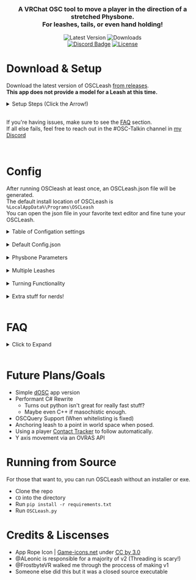 
<div align="Center">
    <h3 align="Center">
        <!-- <a>
          <div style="float:right">
            <img src="https://raw.githubusercontent.com/ZenithVal/OSCLeash/main/Resources/VRChatOSCLeash.png" alt="Icon" width="50" >
          </div>
        </a> -->
        <!-- Todo: Make better header one day -->
      A VRChat OSC tool to move a player in the direction of a stretched Physbone. <br>
      For leashes, tails, or even hand holding!
    </h3>
    <div align="Center">
      <p align="Center">
        <a><img alt="Latest Version" src="https://img.shields.io/github/v/tag/ZenithVal/OSCLeash?color=informational&label=Version&sort=semver"></a>
        <a><img alt="Downloads" src="https://img.shields.io/github/downloads/ZenithVal/OSCLeash/total.svg?label=Downloads"></a>
        <br>
        <a href="https://discord.gg/7VAm3twDyy"><img alt="Discord Badge" src="https://img.shields.io/discord/955364088156921867?color=5865f2&label=Discord&logo=discord&logoColor=https%3A%2F%2Fshields.io%2Fcategory%2Fother"/></a>
        <a href="https://github.com/ZenithVal/OSCLeash/blob/main/LICENSE"><img alt="License" src="https://img.shields.io/github/license/ZenithVal/OSCLeash?label=Liscense"></a>
      </p>
    </div>
</div>

<!-- Why you looking at the raw readme, this is horrid to read. -->

# Download & Setup
Download the latest version of OSCLeash [from releases](https://github.com/ZenithVal/OSCLeash/releases). <br>
__This app does not provide a model for a Leash at this time.__ <Br>

<details><summary>Setup Steps (Click the Arrow!)</summary>

1. Grab the prefab `(OSCLeash.prefab)` [from releases](https://github.com/ZenithVal/OSCLeash/releases) and drop it into your Unity project.
2. Place the prefab on the root of your model. (**NOT a child of armature**) Don't break prefab!
3. Select the `Leash Physbone` object and assign the Root Transform of the Physbone to the first bone of your leash.
4. Select the `Compass` object and assign the source of the `Position constraint` to the **first** bone of your leash.
5. You can find `Aim Needle` as a child of compass. Assign the source of the `Aim Constraint` to the **last** bone of your leash.
6. (**Optional**) You can animate the compass object off for remote users using IsLocal. 
7. (**Optional**) Cross Quest/PC support? You'll need to sync the Physbone's network ID. **See FAQ.**
8. Enable OSC in VRChat settings. (Or reset OSC if you updated an avatar!) ~ [Tutorial](https://raw.githubusercontent.com/ZenithVal/OSCLeash/main/Resources/HowResetOSC.png)
9. Run the OSCLeash app and get pulled about!
10. Visit [Config](#config) and fine tune settings for your taste

---
</details><br>

If you're having issues, make sure to see the [FAQ](#faq) section. <br>
If all else fails, feel free to reach out in the #OSC-Talkin channel in [my Discord](https://discord.gg/7VAm3twDyy) 

<br>


# Config
After running OSCleash at least once, an OSCLeash.json file will be generated. <br>
The default install location of OSCLeash is `%LocalAppData%\Programs\OSCLeash` <br>
You can open the json file in your favorite text editor and fine tune your OSCLeash.

<details><summary>Table of Configation settings</summary>

---

| Value                 | Info                                                           | Default     |
|:--------------------- | -------------------------------------------------------------- |:-----------:|
| IP                    | Address to send OSC data to                                    | 127.0.0.1   |
| ListeningPort         | Port to listen for OSC data on                                 | 9001        |
| Sending port          | Port to send OSC data to                                       | 9000        |
| RunDeadzone           | Minimum Stretch % to cause running                             | 0.70        |
| WalkDeadzone          | Minimum Stretch % to start walking                             | 0.15        |
| StrengthMultiplier    | Multiplies speed values but they can't go above (1.0)          | 1.2         |
| UpDownCompensation    | % of compensation to apply for Up/Down angles                  | 1.0         |
| UpDownDeadzone        | Stops movement if pull angle is above/below this. 1.0 Disables | 0.5         |
| TurningEnabled        | Enable turning functionality                                   | false       |
| TurningMultiplier     | Adjust turning speed                                           | 0.80        |
| TurningDeadzone       | Minimum Stretch % to start turning                             | 0.15        |
| TurningGoal           | Goal degree range for turning. (degrees, 0-144) (0° to 144°)   | 90          |
| ActiveDelay           | Delay in seconds between OSC messages while active             | 0.02        |
| InactiveDelay         | Delay in seconds for OSCLeash while not in use                 | 0.5         |
| Logging               | Logging for Directional compass inputs                         | false       |
| XboxJoystickMovement  | Alt movement method for an old bug. Removing eventually        | false       |
| PhysboneParameters    | A list of Physbones that are leashes                           | see below   |
| DirectionalParameters | A list of contacts to use for direction calculation            | see below   |
---
</details><br>

<details><summary>Default Config.json</summary>

---
```json
{
        "IP": "127.0.0.1",
        "ListeningPort": 9001,
        "SendingPort": 9000,
        "RunDeadzone": 0.70,
        "WalkDeadzone": 0.15,
        "StrengthMultiplier": 1.2,
        "UpDownCompensation": 1.0,
        "UpDownDeadzone": 0.5,
        "TurningEnabled": false,
        "TurningMultiplier": 0.80,
        "TurningDeadzone": 0.15,
        "TurningGoal": 90,
        "ActiveDelay": 0.02,
        "InactiveDelay": 0.5,
        "Logging": false,
        "XboxJoystickMovement": false,
        
        "PhysboneParameters":
        [
                "Leash"
        ],
        "DirectionalParameters":
        {
                "Z_Positive_Param": "Leash_Z+",
                "Z_Negative_Param": "Leash_Z-",
                "X_Positive_Param": "Leash_X+",
                "X_Negative_Param": "Leash_X-",
                "Y_Positive_Param": "Leash_Y+",
                "Y_Negative_Param": "Leash_Y-"
        }
}
```
---
</details><br>

<details><summary>Physbone Parameters</summary>

---
This is a list of all the Physbones you're using with OSCLeash. <br> 

```json
        "PhysboneParameters":
        [
            "Leash",
            "Leash2",
            "Leash3"
        ],
```

OSCLeash listens for the _IsGrabbed and _Stretch parameters for every listed leash.

---
</details><br>

<details><summary>Multiple Leashes</summary>

---
This requires an understanding of Physbones Parameters, Animations, and Constraints. <br/>
 - Add a new source to `Compass` and `Aim Needle` for each extra leash. 0 Weight by default
 - Depending on which leash `_IsGrabbed`, animate the weights to match the Grabbed leash.

 ---
</details><br>

<details><summary>Turning Functionality</summary>

---
**⚠️ Motion sickness warning ⚠️** 

If you want to enable this feature, set `TurningEnabled` to **True**.<br/>
`Currently Supports North, East, South, & West`<br/>

If you had a leash up front and you want to turn to match the direction it's pulled from (EG: a Collar with the leash on the front) Set set the parameter on your Leash Physbone and config to `Leash_North`.

<details><summary>Config File</summary>

```json
        "PhysboneParameters":
        [
            "Leash_North"
        ],
```
</details><br>

We parse the direction to control turning so `"Tail_South"` would work. <br>
Whenever this leash is grabbed and pulled past the deadzone it will begin to turn. <br/>It will continue to turn until it is greater than the TurningDeadzone value. <br/>

---

<details><summary>Nerd Stuff</summary>

Here's the simplified logic of the system.

```python
if LeashDirection == "North" and Z_Positive < TurningGoal:
    TurningSpeed = ((X_Negative - X_Positive) * LeashStretch * TurningMultiplier)
```
</details><br>

</details><br>

<details><summary>Extra stuff for nerds!</summary>

# How OSCLeash works

## Step 1: Get Leash Physbone parameters

We receive the Leash_Stretch and Leash_Grabbed parameters.  
If Leash_Grabbed becomes true, we begin reading Leash_Stretch 

We'll use these values in this example:  

> Leash_IsGrabbed = True<br/>Leash_Stretch = $0.95$


## Step 2: Gather Directional Contact values

<img src="https://cdn.discordapp.com/attachments/606734710328000532/1011420984303165500/Example_Gif.gif" title="" alt="Function Example" width="502"> <br>
4 Contacts (Blue) surround a object with an aim constraint and a contact at the tip. (Yellow) <br/>

Based on where the constraint is aimed, it will give us 4 values. <br/>

If it was pointing South-South-West, we would get:

> Leash_Z+ = $0.0$<br/>Leash_Z- = $0.75$<br/>Leash_X+ = $0.0$<br/>Leash_X- = $0.25$ 


## Step 3: Math

Math is fun. Add the negative and positive contacts & multiply by the stretch value.

> (Z_Positive - Z_Negative) * Leash_Stretch = Vertical<br/>(X_Positive - X_Negative) * Leash_Stretch = Horizontal 

So our calculation for speed output would look like:

> $(0.0 - 0.75) * 0.95 = -0.7125$ = Veritcal<br/>$(0.0 - 0.25) * 0.95 = -0.2375$ = Horizontal


## Step 4: Outputs

If either value is above the walking deadzone (default 0.15) we start outputting them instead of 0. <br/>If either value is above the running deadzone (0.7) we tell the player to run (x2 speed)

All movement values are relative to the VRC world's movement speed limits. <br/>So we'd be moving at $142.5$% speed south and $47.5$% speed to the West. 

If the values are below the deadzones or _IsGrabbed is false, send 0s for the OSC values once to stop movement. 

</details>

<br>


# FAQ

<details><summary>Click to Expand</summary>
<br>
<!--
**Q:** <br>
**A:** 
-->
    
**Q:** OSCLeash.exe is removed by my antivirus. <br>
**A1:** This is a false positive I can't really fix. You'll need to add an exclusion. <br>
**A2:** Try out the MSI version if you're having trouble with the EXE or build it yourself. <br>


---

**Q:** OSCLeash always says `Started, awaiting input` <br>
**A1:** Manually Reset OSC by deleting the OSC and OSC.bak folders at `C:\Users\(Your username)\AppData\LocalLow\VRChat\VRChat` <br>
**A2:** Did you do avatar setup correctly? Make sure your leash physbone matches your config. <br>
**A3:** This could potentially be a firewall issue, but before that, double check your avatar, pleaaaase. <br>

---

**Q:** OSCLeash says grabbed but I don't get moved <br>
**A1:** This can happen if your leash physbone does not have any stretch. <br>
**A2:** Make sure self interaction is `enabled`, it's needed for the direction calculation.

---


**Q:** The direction OSCLeash pulls is not accurate <br>
**A1:** Is your physbone too angle limited or short? If it can't move it can't get an accurate location. <br>
**A2:** If your scaling up very large, scale down the `Compass` object ~ contacts have a max size. <br>

---

**Q:** Quest Support <br>
**A1:** You'll need to sync the network IDs of your Leash physbone between Quest & PC. <br>
You can use [VRC's Network ID Utility](https://creators.vrchat.com/worlds/udon/networking/network-id-utility/#:~:text=Network%20IDs%20are%20the%20link,number%20assigned%20to%20a%20GameObject) or the [ID Assigner tool](https://kurotu.github.io/VRCQuestTools/docs/references/components/network-id-assigner/) made by the community. <br>
**A2:** The OSCLeash app needs to be run on a PC. *(OSC is over the network though)*

---

**Q:** How can I run OSCLeash with my other OSC apps <br>
**A:** Try out an OSC Router, like [OSC Switch](https://github.com/KaleidonKep99/OpenSoundControlSwitch). I'll add OSCquery support when it whitelists parameters <br> 
(Or when I get around to a performant C# rewrite) <br>

---

**Q:** My Question/Issue isn't answered above <br>
**A:** [Discord](https://discord.gg/7VAm3twDyy) or [Git Issue](https://github.com/ZenithVal/OSCLeash/issues)


</details><br>

# Future Plans/Goals

- Simple [dOSC](https://github.com/Duinrahaic/dOSC) app version 
- Performant C# Rewrite
  - Turns out python isn't great for really fast stuff?
  - Maybe even C++ if masochistic enough.
- OSCQuery Support (When whitelisting is fixed)
- Anchoring leash to a point in world space when posed.
- Using a player [Contact Tracker](https://github.com/hfcRed/Player-Tracker/tree/main) to follow automatically.
- Y axis movement via an OVRAS API

# Running from Source

For those that want to, you can run OSCLeash without an installer or exe.
- Clone the repo
- `CD` into the directory
- Run `pip install -r requirements.txt` 
- Run `OSCLeash.py`

# Credits & Liscenses

- App Rope Icon | [Game-icons.net](https://game-icons.net/1x1/delapouite/locked-heart.html) under [CC by 3.0](https://creativecommons.org/licenses/by/3.0/)
- @ALeonic is responsible for a majority of v2 (Threading is scary!)
- @FrostbyteVR walked me through the proccess of making v1
- Someone else did this but it was a closed source executable
